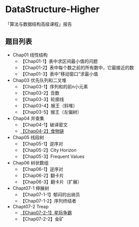 # DataStructure-Higher
「算法与数据结构高级课程」报告

## 题目列表

- Chap01 线性结构  
	- 【Chap01-1】表中求区间最小值的问题
	- 【Chap01-2】表中每个数之前的所有数中，它最接近的数
	- 【Chap01-3】表中“移动窗口”求最小值
- Chap03 优先队列和二叉堆
	- 【Chap03-1】序列和的前n小元素
	- 【Chap03-2】丑数
	- 【Chap03-3】轮廓线
	- 【Chap03-4】猴王（斜堆）
	- 【Chap03-5】猴王（左偏树）
- Chap04 并查集 
	- 【Chap04-1】破译密文
	- [【Chap04-2】食物链](Chap04-2.md)
- Chap05 线段树 
	- 【Chap05-1】逆序对
	- 【Chap05-2】City Horizon
	- 【Chap05-3】Frequent Values
- Chap06 树状数组　
	- 【Chap06-1】逆序对
	- 【Chap06-2】翻卡片
	- 【Chap06-3】翻卡片（扩展）
- Chapt07-1 伸展树 
	- 【Chap07-1-1】郁闷的出纳员
	- 【Chap07-1-2】序列终结者
- Chapt07-2 Treap 
	- [【Chap07-2-1】星际争霸](Chap07-2-1.md)
	- 【Chap07-2-2】金矿

